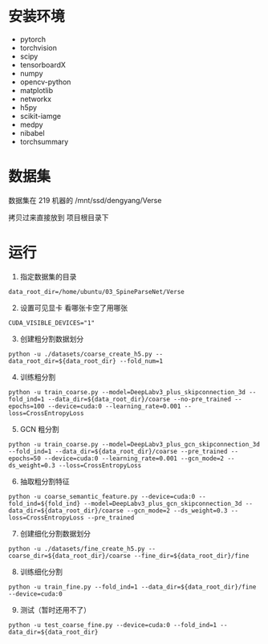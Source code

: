 # 安装环境

- pytorch
- torchvision
- scipy
- tensorboardX
- numpy
- opencv-python
- matplotlib
- networkx
- h5py
- scikit-iamge
- medpy
- nibabel
- torchsummary

# 数据集

数据集在 219 机器的 /mnt/ssd/dengyang/Verse

拷贝过来直接放到 项目根目录下

# 运行

1. 指定数据集的目录 

```
data_root_dir=/home/ubuntu/03_SpineParseNet/Verse
```

2. 设置可见显卡 看哪张卡空了用哪张

```
CUDA_VISIBLE_DEVICES="1"
```

3. 创建粗分割数据划分

```
python -u ./datasets/coarse_create_h5.py --data_root_dir=${data_root_dir} --fold_num=1
```

4. 训练粗分割 

```
python -u train_coarse.py --model=DeepLabv3_plus_skipconnection_3d --fold_ind=1 --data_dir=${data_root_dir}/coarse --no-pre_trained --epochs=100 --device=cuda:0 --learning_rate=0.001 --loss=CrossEntropyLoss
```

5. GCN 粗分割 

```
python -u train_coarse.py --model=DeepLabv3_plus_gcn_skipconnection_3d --fold_ind=1 --data_dir=${data_root_dir}/coarse --pre_trained --epochs=50 --device=cuda:0 --learning_rate=0.001 --gcn_mode=2 --ds_weight=0.3 --loss=CrossEntropyLoss
```

6. 抽取粗分割特征

```
python -u coarse_semantic_feature.py --device=cuda:0 --fold_ind=${fold_ind} --model=DeepLabv3_plus_gcn_skipconnection_3d --data_dir=${data_root_dir}/coarse --gcn_mode=2 --ds_weight=0.3 --loss=CrossEntropyLoss --pre_trained
```

7. 创建细化分割数据划分

```
python -u ./datasets/fine_create_h5.py --coarse_dir=${data_root_dir}/coarse --fine_dir=${data_root_dir}/fine
```

8. 训练细化分割

```
python -u train_fine.py --fold_ind=1 --data_dir=${data_root_dir}/fine --device=cuda:0
```

9. 测试（暂时还用不了）

```
python -u test_coarse_fine.py --device=cuda:0 --fold_ind=1 --data_dir=${data_root_dir}
```


